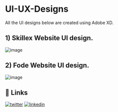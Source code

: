 # UI-UX-Designs
All the UI designs below are created using Adobe XD.

## 1) Skillex Website UI design.
![image](https://github.com/Pranav7651/UI-UX-Designs/assets/93943990/f29c7456-c9cf-4138-99a4-9b5381b0a180)

## 2) Fode Website UI design.
![image](https://github.com/Pranav7651/UI-UX-Designs/assets/93943990/cc521cd7-f3c9-495a-8824-c9e187ac688e)

## 🔗 Links
[![twitter](https://img.shields.io/badge/twitter-1DA1F2?style=for-the-badge&logo=twitter&logoColor=white)](https://twitter.com/Pranav45266236)
[![linkedin](https://img.shields.io/badge/linkedin-0A66C2?style=for-the-badge&logo=linkedin&logoColor=white)](https://www.linkedin.com/in/pranav-0a7954226/)
